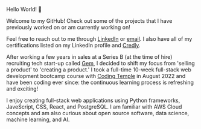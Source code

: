 Hello World! 👋 

Welcome to my GitHub! Check out some of the projects that I have previously worked on or am currently working on!

Feel free to reach out to me through [LinkedIn](https://linkedin.com/in/dxiong1) or [email](mailto:dtx319+7@gmail.com). I also have all of my certifications listed on my LinkedIn profile and [Credly](https://credly.com/users/dtx319).

 After working a few years in sales at a Series B (at the time of hire) recruiting tech start-up called [Gem](https://www.gem.com/), I decided to shift my focus from 'selling a product' to 'creating a product.' I took a full-time 10-week full-stack web development bootcamp course with [Coding Temple](https://www.codingtemple.com/) in August 2022 and have been coding ever since: the continuous learning process is refreshing and exciting!
 
 I enjoy creating full-stack web applications using Python frameworks, JaveScript, CSS, React, and PostgreSQL. I am familiar with AWS Cloud concepts and am also curious about open source software, data science, machine learning, and AI.
